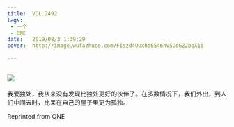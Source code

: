 ```yaml
---
title:	VOL.2492
tags:
 - 一个
 - ONE
date:	2019/08/3 1:39:29
cover:	http://image.wufazhuce.com/Fiszd4UUxhd6546hV5OdGZ2bqX1i

---
```

![](http://image.wufazhuce.com/Fiszd4UUxhd6546hV5OdGZ2bqX1i)
---

我爱独处，我从来没有发现比独处更好的伙伴了。在多数情况下，我们外出，到人们中间去时，比呆在自己的屋子里更为孤独。
 
Reprinted from ONE
